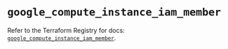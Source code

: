 # `google_compute_instance_iam_member`

Refer to the Terraform Registry for docs: [`google_compute_instance_iam_member`](https://registry.terraform.io/providers/hashicorp/google/6.20.0/docs/resources/compute_instance_iam_member).
